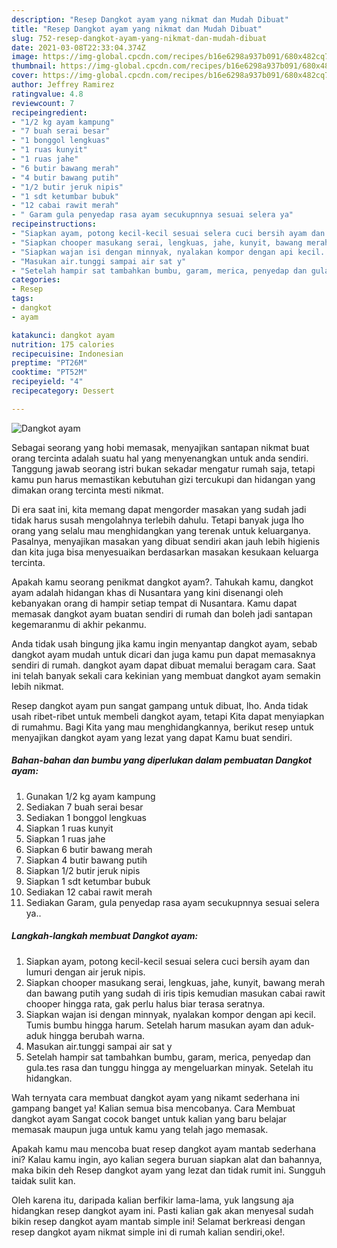 ```yaml
---
description: "Resep Dangkot ayam yang nikmat dan Mudah Dibuat"
title: "Resep Dangkot ayam yang nikmat dan Mudah Dibuat"
slug: 752-resep-dangkot-ayam-yang-nikmat-dan-mudah-dibuat
date: 2021-03-08T22:33:04.374Z
image: https://img-global.cpcdn.com/recipes/b16e6298a937b091/680x482cq70/dangkot-ayam-foto-resep-utama.jpg
thumbnail: https://img-global.cpcdn.com/recipes/b16e6298a937b091/680x482cq70/dangkot-ayam-foto-resep-utama.jpg
cover: https://img-global.cpcdn.com/recipes/b16e6298a937b091/680x482cq70/dangkot-ayam-foto-resep-utama.jpg
author: Jeffrey Ramirez
ratingvalue: 4.8
reviewcount: 7
recipeingredient:
- "1/2 kg ayam kampung"
- "7 buah serai besar"
- "1 bonggol lengkuas"
- "1 ruas kunyit"
- "1 ruas jahe"
- "6 butir bawang merah"
- "4 butir bawang putih"
- "1/2 butir jeruk nipis"
- "1 sdt ketumbar bubuk"
- "12 cabai rawit merah"
- " Garam gula penyedap rasa ayam secukupnnya sesuai selera ya"
recipeinstructions:
- "Siapkan ayam, potong kecil-kecil sesuai selera cuci bersih ayam dan lumuri dengan air jeruk nipis."
- "Siapkan chooper masukang serai, lengkuas, jahe, kunyit, bawang merah dan bawang putih yang sudah di iris tipis kemudian masukan cabai rawit chooper hingga rata, gak perlu halus biar terasa seratnya."
- "Siapkan wajan isi dengan minnyak, nyalakan kompor dengan api kecil. Tumis bumbu hingga harum. Setelah harum masukan ayam dan aduk-aduk hingga berubah warna."
- "Masukan air.tunggi sampai air sat y"
- "Setelah hampir sat tambahkan bumbu, garam, merica, penyedap dan gula.tes rasa dan tunggu hingga ay mengeluarkan minyak. Setelah itu hidangkan."
categories:
- Resep
tags:
- dangkot
- ayam

katakunci: dangkot ayam 
nutrition: 175 calories
recipecuisine: Indonesian
preptime: "PT26M"
cooktime: "PT52M"
recipeyield: "4"
recipecategory: Dessert

---
```



![Dangkot ayam](https://img-global.cpcdn.com/recipes/b16e6298a937b091/680x482cq70/dangkot-ayam-foto-resep-utama.jpg)

Sebagai seorang yang hobi memasak, menyajikan santapan nikmat buat orang tercinta adalah suatu hal yang menyenangkan untuk anda sendiri. Tanggung jawab seorang istri bukan sekadar mengatur rumah saja, tetapi kamu pun harus memastikan kebutuhan gizi tercukupi dan hidangan yang dimakan orang tercinta mesti nikmat.

Di era  saat ini, kita memang dapat mengorder masakan yang sudah jadi tidak harus susah mengolahnya terlebih dahulu. Tetapi banyak juga lho orang yang selalu mau menghidangkan yang terenak untuk keluarganya. Pasalnya, menyajikan masakan yang dibuat sendiri akan jauh lebih higienis dan kita juga bisa menyesuaikan berdasarkan masakan kesukaan keluarga tercinta. 



Apakah kamu seorang penikmat dangkot ayam?. Tahukah kamu, dangkot ayam adalah hidangan khas di Nusantara yang kini disenangi oleh kebanyakan orang di hampir setiap tempat di Nusantara. Kamu dapat memasak dangkot ayam buatan sendiri di rumah dan boleh jadi santapan kegemaranmu di akhir pekanmu.

Anda tidak usah bingung jika kamu ingin menyantap dangkot ayam, sebab dangkot ayam mudah untuk dicari dan juga kamu pun dapat memasaknya sendiri di rumah. dangkot ayam dapat dibuat memalui beragam cara. Saat ini telah banyak sekali cara kekinian yang membuat dangkot ayam semakin lebih nikmat.

Resep dangkot ayam pun sangat gampang untuk dibuat, lho. Anda tidak usah ribet-ribet untuk membeli dangkot ayam, tetapi Kita dapat menyiapkan di rumahmu. Bagi Kita yang mau menghidangkannya, berikut resep untuk menyajikan dangkot ayam yang lezat yang dapat Kamu buat sendiri.

<!--inarticleads1-->

##### Bahan-bahan dan bumbu yang diperlukan dalam pembuatan Dangkot ayam:

1. Gunakan 1/2 kg ayam kampung
1. Sediakan 7 buah serai besar
1. Sediakan 1 bonggol lengkuas
1. Siapkan 1 ruas kunyit
1. Siapkan 1 ruas jahe
1. Siapkan 6 butir bawang merah
1. Siapkan 4 butir bawang putih
1. Siapkan 1/2 butir jeruk nipis
1. Siapkan 1 sdt ketumbar bubuk
1. Sediakan 12 cabai rawit merah
1. Sediakan  Garam, gula penyedap rasa ayam secukupnnya sesuai selera ya..




<!--inarticleads2-->

##### Langkah-langkah membuat Dangkot ayam:

1. Siapkan ayam, potong kecil-kecil sesuai selera cuci bersih ayam dan lumuri dengan air jeruk nipis.
1. Siapkan chooper masukang serai, lengkuas, jahe, kunyit, bawang merah dan bawang putih yang sudah di iris tipis kemudian masukan cabai rawit chooper hingga rata, gak perlu halus biar terasa seratnya.
1. Siapkan wajan isi dengan minnyak, nyalakan kompor dengan api kecil. Tumis bumbu hingga harum. Setelah harum masukan ayam dan aduk-aduk hingga berubah warna.
1. Masukan air.tunggi sampai air sat y
1. Setelah hampir sat tambahkan bumbu, garam, merica, penyedap dan gula.tes rasa dan tunggu hingga ay mengeluarkan minyak. Setelah itu hidangkan.




Wah ternyata cara membuat dangkot ayam yang nikamt sederhana ini gampang banget ya! Kalian semua bisa mencobanya. Cara Membuat dangkot ayam Sangat cocok banget untuk kalian yang baru belajar memasak maupun juga untuk kamu yang telah jago memasak.

Apakah kamu mau mencoba buat resep dangkot ayam mantab sederhana ini? Kalau kamu ingin, ayo kalian segera buruan siapkan alat dan bahannya, maka bikin deh Resep dangkot ayam yang lezat dan tidak rumit ini. Sungguh taidak sulit kan. 

Oleh karena itu, daripada kalian berfikir lama-lama, yuk langsung aja hidangkan resep dangkot ayam ini. Pasti kalian gak akan menyesal sudah bikin resep dangkot ayam mantab simple ini! Selamat berkreasi dengan resep dangkot ayam nikmat simple ini di rumah kalian sendiri,oke!.

